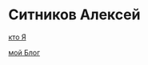 # Ситников Алексей

[кто Я](https://sitnikovaleksey.com "Мой офер")

[мой Блог](https://blog.sitnikovaleksey.com "Мой блог")
